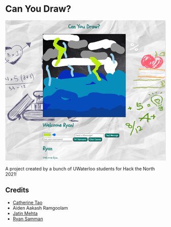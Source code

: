 # Can You Draw?

![Can You Draw? Project Image](./example.png)

A project created by a bunch of UWaterloo students for Hack the North 2021!

## Credits

- [Catherine Tao](https://github.com/catherine-tao)
- Aiden Aakash Ramgoolam
- [Jatin Mehta](https://github.com/Exoceus)
- [Ryan Samman](https://github.com/RyanSamman)
